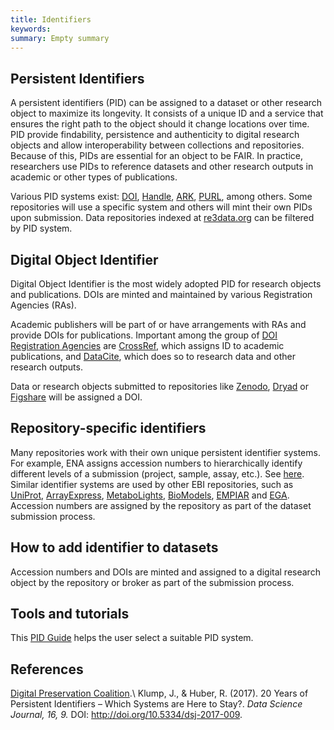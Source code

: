 ```yaml
---
title: Identifiers
keywords:
summary: Empty summary
---
```


## Persistent Identifiers
A persistent identifiers (PID) can be assigned to a dataset or other research object to maximize its longevity. It consists of a unique ID and a service that ensures the right path to the object should it change locations over time. PID provide findability, persistence and authenticity to digital research objects and allow interoperability between collections and repositories. Because of this, PIDs are essential for an object to be FAIR. In practice, researchers use PIDs to reference datasets and other research outputs in academic or other types of publications.

Various PID systems exist: [DOI](https://www.doi.org/), [Handle](http://www.handle.net/), [ARK](https://escholarship.org/uc/item/9p9863nc#main), [PURL](https://archive.org/services/purl/), among others. Some repositories will use a specific system and others will mint their own PIDs upon submission. Data repositories indexed at [re3data.org](https://www.re3data.org/) can be filtered by PID system.

## Digital Object Identifier
Digital Object Identifier is the most widely adopted PID for research objects and publications. DOIs are minted and maintained by various Registration Agencies (RAs).

Academic publishers will be part of or have arrangements with RAs and provide DOIs for publications. Important among the group of [DOI Registration Agencies](https://www.doi.org/registration_agencies.html) are [CrossRef](https://www.crossref.org/), which assigns ID to academic publications, and [DataCite](https://datacite.org/), which does so to research data and other research outputs.

Data or research objects submitted to repositories like [Zenodo](https://zenodo.org/), [Dryad](https://datadryad.org/stash) or [Figshare](https://figshare.com/) will be assigned a DOI.

## Repository-specific identifiers
Many repositories work with their own unique persistent identifier systems. For example, ENA assigns accession numbers to hierarchically identify different levels of a submission (project, sample, assay, etc.). See [here](https://ena-docs.readthedocs.io/en/latest/submit/general-guide/accessions.html). Similar identifier systems are used by other EBI repositories, such as [UniProt](https://www.uniprot.org/help/accession_numbers), [ArrayExpress](https://www.ebi.ac.uk/arrayexpress/help/accession_codes.html), [MetaboLights](https://www.ebi.ac.uk/training/online/glossary/accession), [BioModels](https://www.ebi.ac.uk/biomodels/faq), [EMPIAR](https://www.ebi.ac.uk/pdbe/emdb/empiar/about) and [EGA](https://ega-archive.org/submission/FAQ). Accession numbers are assigned by the repository as part of the dataset submission process.

## How to add identifier to datasets
Accession numbers and DOIs are minted and assigned to a digital research object by the repository or broker as part of the submission process.

## Tools and tutorials
This [PID Guide](https://www.pidwijzer.nl/en/pid_results/new) helps the user select a suitable PID system.

## References
[Digital Preservation Coalition](https://www.dpconline.org/).\\
Klump, J., & Huber, R. (2017). 20 Years of Persistent Identifiers – Which Systems are Here to Stay?. *Data Science Journal, 16, 9.* DOI: http://doi.org/10.5334/dsj-2017-009.
